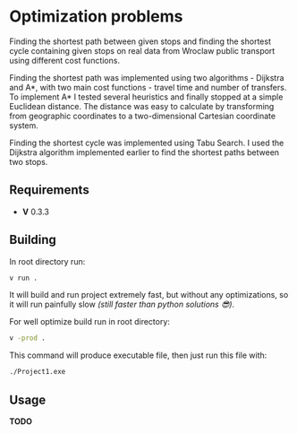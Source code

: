 # **Optimization problems**
Finding the shortest path between given stops and finding the shortest cycle containing given stops on real data from Wroclaw public transport using different cost functions.

Finding the shortest path was implemented using two algorithms - Dijkstra and A*, with two main cost functions - travel time and number of transfers. To implement A* I tested several heuristics and finally stopped at a simple Euclidean distance. The distance was easy to calculate by transforming from geographic coordinates to a two-dimensional Cartesian coordinate system.

Finding the shortest cycle was implemented using Tabu Search. I used the Dijkstra algorithm implemented earlier to find the shortest paths between two stops.

## Requirements
* **V** 0.3.3

## Building
In root directory run:
```sh
v run .
```
It will build and run project extremely fast, but without any optimizations, so it will run painfully slow *(still faster than python solutions 😎)*.

For well optimize build run in root directory:
```sh
v -prod .
```
This command will produce executable file, then just run this file with:

```sh
./Project1.exe
```

## Usage
**TODO**
